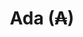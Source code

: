 ---
template: TermDetailPage
title: Ada (₳)
description: De digitale valuta (of cryptocurrency) van de Cardano-blockchain. 1 Ada = 1 miljoen Lovelaces. Ada en Lovelace zijn vernoemd naar de wiskundige [Ada Lovelace](https://es.wikipedia.org/wiki/Ada_Lovelace).
aliases: ada, cardano, lovelace, cryptocurrency, blockchain, bitcoin, btc, eth, ethereum, staking, coinbase, binance 
keywords: ada, cardano, lovelace, cryptocurrency, blockchain, bitcoin, btc, eth, ethereum, staking, coinbase, binance 
origin: /terms/ada
identities: 
    - id: raine-bhmt
      role: author
---